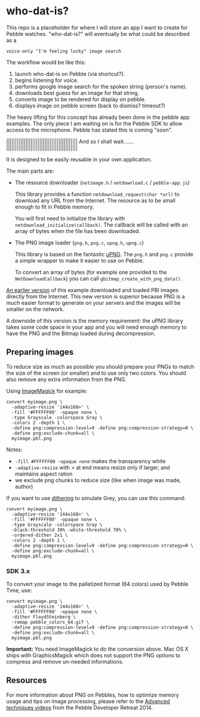who-dat-is?
===========

This repo is a placeholder for where I will store an app I want to create for
Pebble watches.
"who-dat-is?" will eventually be what could be described as a
    
    voice-only "I'm feeling lucky" image search

The workflow would be like this: 

1. launch who-dat-is on Pebble (via shortcut?).
2. begins listening for voice.
3. performs google image search for the spoken string (person's name).
4. downloads best guess for an image for that string.
5. converts image to be rendered for display on pebble.
6. displays image on pebble screen (back to dismiss? timeout?)

The heavy lifting for this concept has already been done in the pebble app examples.
The only piece I am waiting on is for the Pebble SDK to allow access to the microphone.
Pebble has stated this is coming "soon".

|||||||||||||||||||||||||||||||||||||||||
And so I shall wait.......
|||||||||||||||||||||||||||||||||||||||||

It is designed to be easily reusable in your own application.

The main parts are:

 * The resource downloader (`netimage.h` / `netdownload.c` / `pebble-app.js`)
   
   This library provides a function `netdownload_request(char *url)` to download
   any URL from the Internet. The resource as to be small enough to fit in
   Pebble memory.

   You will first need to initialize the library with
   `netdownload_initialize(callback)`. The callback will be called with an array
   of bytes when the file has been downloaded.

 * The PNG image loader (`png.h`, `png.c`, `upng.h`, `upng.c`)

   This library is based on the fantastic
   [uPNG](https://github.com/elanthis/upng). The `png.h` and `png.c` provide a
   simple wrapper to make it easier to use on Pebble.

   To convert an array of bytes (for example one provided to the
   `NetDownloadCallback`) you can call `gbitmap_create_with_png_data()`.
   

[An earlier
version](https://github.com/pebble-hacks/pebble-faces/tree/legacy/pbi-loader) of
this example downloaded and loaded PBI images directly from the Internet. This
new version is superior because PNG is a much easier format to generate on your
servers and the images will be smaller on the network.

A downside of this version is the memory requirement: the uPNG library takes
some code space in your app and you will need enough memory to have the PNG and
the Bitmap loaded during decompression.

## Preparing images

To reduce size as much as possible you should prepare your PNGs to match the
size of the screen (or smaller) and to use only two colors. You should also
remove any extra information from the PNG.

Using [ImageMagick](http://www.imagemagick.org/) for example:

    convert myimage.png \
      -adaptive-resize '144x168>' \
      -fill '#FFFFFF00' -opaque none \
      -type Grayscale -colorspace Gray \
      -colors 2 -depth 1 \
      -define png:compression-level=9 -define png:compression-strategy=0 \
      -define png:exclude-chunk=all \
      myimage.pbl.png

Notes:

 - `-fill #FFFFFF00 -opaque none` makes the transparency white
 - `-adaptive-resize` with > at end means resize only if larger, and maintains aspect ration
 - we exclude png chunks to reduce size (like when image was made, author)

If you want to use [dithering](http://en.wikipedia.org/wiki/Dither) to simulate
Grey, you can use this command:

    convert myimage.png \
      -adaptive-resize '144x168>' \
      -fill '#FFFFFF00' -opaque none \
      -type Grayscale -colorspace Gray \
      -black-threshold 30% -white-threshold 70% \
      -ordered-dither 2x1 \
      -colors 2 -depth 1 \
      -define png:compression-level=9 -define png:compression-strategy=0 \
      -define png:exclude-chunk=all \
      myimage.pbl.png

### SDK 3.x

To convert your image to the palletized format (64 colors) used by Pebble Time, use:

    convert myimage.png \
      -adaptive-resize '144x168>' \
      -fill '#FFFFFF00' -opaque none \
      -dither FloydSteinberg \
      -remap pebble_colors_64.gif \
      -define png:compression-level=9 -define png:compression-strategy=0 \
      -define png:exclude-chunk=all \
      myimage.pbl.png

**Important:** You need ImageMagick to do the conversion above. Mac OS X ships
with GraphicsMagick which does not support the PNG options to compress and
remove un-needed informations.

## Resources

For more information about PNG on Pebbles, how to optimize memory usage and tips
on image processing, please refer to the [Advanced techniques
videos](https://developer.getpebble.com/events/developer-retreat-2014/) from the
Pebble Developer Retreat 2014.


